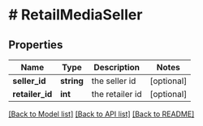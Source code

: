 # # RetailMediaSeller

## Properties

Name | Type | Description | Notes
------------ | ------------- | ------------- | -------------
**seller_id** | **string** | the seller id | [optional]
**retailer_id** | **int** | the retailer id | [optional]

[[Back to Model list]](../../README.md#models) [[Back to API list]](../../README.md#endpoints) [[Back to README]](../../README.md)
